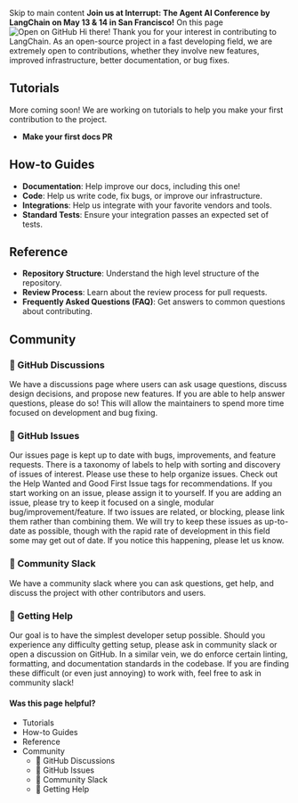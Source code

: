 Skip to main content
**Join us at Interrupt: The Agent AI Conference by LangChain on May 13 & 14 in San Francisco!**
On this page
![Open on GitHub](https://img.shields.io/badge/Open%20on%20GitHub-grey?logo=github&logoColor=white)
Hi there! Thank you for your interest in contributing to LangChain. As an open-source project in a fast developing field, we are extremely open to contributions, whether they involve new features, improved infrastructure, better documentation, or bug fixes.
## Tutorials​
More coming soon! We are working on tutorials to help you make your first contribution to the project.
  * **Make your first docs PR**


## How-to Guides​
  * **Documentation**: Help improve our docs, including this one!
  * **Code**: Help us write code, fix bugs, or improve our infrastructure.
  * **Integrations**: Help us integrate with your favorite vendors and tools.
  * **Standard Tests**: Ensure your integration passes an expected set of tests.


## Reference​
  * **Repository Structure**: Understand the high level structure of the repository.
  * **Review Process**: Learn about the review process for pull requests.
  * **Frequently Asked Questions (FAQ)**: Get answers to common questions about contributing.


## Community​
### 💭 GitHub Discussions​
We have a discussions page where users can ask usage questions, discuss design decisions, and propose new features.
If you are able to help answer questions, please do so! This will allow the maintainers to spend more time focused on development and bug fixing.
### 🚩 GitHub Issues​
Our issues page is kept up to date with bugs, improvements, and feature requests.
There is a taxonomy of labels to help with sorting and discovery of issues of interest. Please use these to help organize issues. Check out the Help Wanted and Good First Issue tags for recommendations.
If you start working on an issue, please assign it to yourself.
If you are adding an issue, please try to keep it focused on a single, modular bug/improvement/feature. If two issues are related, or blocking, please link them rather than combining them.
We will try to keep these issues as up-to-date as possible, though with the rapid rate of development in this field some may get out of date. If you notice this happening, please let us know.
### 📢 Community Slack​
We have a community slack where you can ask questions, get help, and discuss the project with other contributors and users.
### 🙋 Getting Help​
Our goal is to have the simplest developer setup possible. Should you experience any difficulty getting setup, please ask in community slack or open a discussion on GitHub.
In a similar vein, we do enforce certain linting, formatting, and documentation standards in the codebase. If you are finding these difficult (or even just annoying) to work with, feel free to ask in community slack!
#### Was this page helpful?
  * Tutorials
  * How-to Guides
  * Reference
  * Community
    * 💭 GitHub Discussions
    * 🚩 GitHub Issues
    * 📢 Community Slack
    * 🙋 Getting Help


